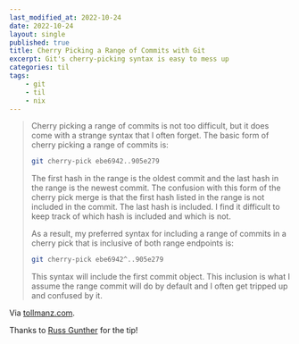 ```yaml
---
last_modified_at: 2022-10-24
date: 2022-10-24
layout: single
published: true
title: Cherry Picking a Range of Commits with Git
excerpt: Git's cherry-picking syntax is easy to mess up
categories: til
tags:
    - git
    - til
    - nix
---
```


> Cherry picking a range of commits is not too difficult, but it does come with a strange syntax
> that I often forget. The basic form of cherry picking a range of commits is:
>
> ```bash
> git cherry-pick ebe6942..905e279
> ```
>
> The first hash in the range is the oldest commit and the last hash in the range is the newest
> commit. The confusion with this form of the cherry pick merge is that the first hash listed in
> the range is not included in the commit. The last hash is included. I find it difficult to keep
> track of which hash is included and which is not.
>
> As a result, my preferred syntax for including a range of commits in a cherry pick that is
> inclusive of both range endpoints is:
>
> ```bash
> git cherry-pick ebe6942^..905e279
> ```
>
> This syntax will include the first commit object. This inclusion is what I assume the range
> commit will do by default and I often get tripped up and confused by it.

Via [tollmanz.com](https://www.tollmanz.com/git-cherry-pick-range/).

Thanks to [Russ Gunther](https://www.linkedin.com/in/russell-gunther-a22a7a83/) for the tip!
